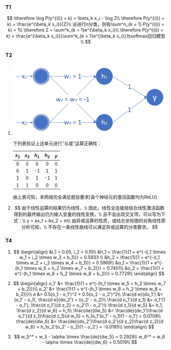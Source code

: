 ### T1

$$
\therefore \log P(y^{(i)} = k) = \beta_k x_i - \log Z\\
\therefore P(y^{(i)} = k) = \frac{e^{\beta_k x_i}}{Z}\\
设进行n分类，则有\sum^n_{k = 1} P(y^{(i)} = k) = 1\\
\therefore Z = \sum^k_{k = 1}e^{\beta_k x_i}\\
\therefore P(y^{(i)} = k) = \frac{e^{\beta_k x_i}}{\sum^k_{k = 1}e^{\beta_k x_i}}为softmax回归模型\\
$$

### T2

1. <img src="HW6.assets/image-20211122211343470.png" alt="image-20211122211343470" style="zoom:80%;" />

   下列表验证上述单元进行“与或”运算正确性：

   | $x_1$ | $x_2$ | $h_1$ | $h_2$ | $y$  |
   | :---: | :---: | :---: | :---: | :--: |
   |   0   |   0   |   0   |   0   |  0   |
   |   0   |   1   |  -1   |   1   |  1   |
   |   1   |   0   |   1   |  -1   |  1   |
   |   1   |   1   |   0   |   0   |  0   |

   由上表可知，本网络完全满足题目要求[诶个神经元的激活函数均为ReLU]

2. $$
   由于线性运算的结果仍为线性，\\
   因此，线性全连接层结合线性激活函数得到的最终输出仍为输入变量的线性变换，\\
   且不会出现交叉项，可以写为下式：\\
   y = ax_1 + bx_2 + m\\
   由异或运算的性质，或结合坐标图的对角线性质分析可知，\\
   不存在一条线性曲线可以满足异或运算的分类要求。
   $$

### T4

1. $$
   \begin{align}
   &i_1 = 0.05,  i_2 = 0.10\\
   &h_1 = \frac{1}{1 + e^{-(i_1 \times w_1 + i_2 \times w_3 + b_1)}} = 0.5933 \\
   &h_2 = \frac{1}{1 + e^{-(i_1 \times w_2 + i_2 \times w_4 + b_1)}} = 0.5969\\
   &o_1 = \frac{1}{1 + e^{-(h_1 \times w_5 + h_2 \times w_7 + b_2)}} = 0.7401\\
   &o_2 = \frac{1}{1 + e^{-(h_1 \times w_6 + h_2 \times w_8 + b_2)}} = 0.7729\\
   \end{align}
   $$

2. $$
   \begin{align}
   o_1' &= \frac{1}{1 + e^{-(h_1 \times w_5 + h_2 \times w_7 + b_2)}}\\
   o_2' &= \frac{1}{1 + e^{-(h_1 \times w_6 + h_2 \times w_8 + b_2)}}\\
   e &= 0.5(o_1 - o_1')^2 + 0.5(o_2 - o_2')^2\\
   \frac{d e}{do_1'} &= (o_1' - o_1), 
   \frac{d e}{do_2'} = (o_2' - o_2)\\
   \frac{d o_1'}{d z_1} &= o_1'(1 - o_1'), \frac{d  o_1'}{d z_2} = o_2'(1 - o_2')\\
   \frac{d z_1}{d w_5} &= h_1, \frac{d z_2}{d w_6} = h_1\\
   \frac{de}{dw_5} &= \frac{de}{do_1'}\frac{d o_1'}{d z_1}\frac{d z_1}{d w_5} = h_1o_1'(o_1' - o_1)(1 - o_1') = 0.0708\\
   \frac{de}{dw_6} &= \frac{de}{do_2'}\frac{d o_2'}{d z_2}\frac{d z_2}{d w_6} = h_1o_2'(o_2' - o_2)(1 - o_2') = -0.0185\\
   \end{align}
   $$

3. $$
   w_5^* = w_5 - \alpha \times \frac{de}{dw_5} = 0.2929\\
   w_6^* = w_6 - \alpha \times \frac{de}{dw_6} = 0.5019\\
   $$

   
